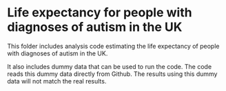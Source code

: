 # Life expectancy for people with diagnoses of autism in the UK

This folder includes analysis code estimating the life expectancy of people with diagnoses of autism in the UK.

It also includes dummy data that can be used to run the code. The code reads this dummy data directly from Github. The results using this dummy data will not match the real results.
